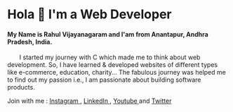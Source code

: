 # Hola 🙂  I'm a Web Developer
#### My Name is  Rahul Vijayanagaram and I'am from Anantapur, Andhra Pradesh, India.
<p>
  &nbsp;&nbsp;&nbsp;&nbsp;&nbsp;&nbsp; I started my journey with C which made me to think about web development. 
So, I have learned & developed websites of different types like e-commerce, education, charity...                                       
The fabulous journey was helped me to find out my passion i.e., I am passionate about building software products.
</p>
 

Join with me : [ Instagram ](https://instagram.com/rahulvijayam), [ LinkedIn ](https://in.linkedin.com/in/RahulVijayam), [ Youtube ](https://www.youtube.com/channel/UCEiRaukO0mMArmQ4D5WoEjw) and  [ Twitter ](https://twitter.com/RahulVijayam) 
